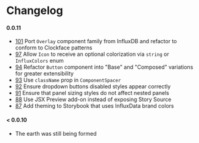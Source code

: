 # Changelog

#### 0.0.11

- [101](https://github.com/influxdata/clockface/pull/101) Port `Overlay` component family from InfluxDB and refactor to conform to Clockface patterns
- [97](https://github.com/influxdata/clockface/pull/97) Allow `Icon` to receive an optional colorization via `string` or `InfluxColors` enum
- [94](https://github.com/influxdata/clockface/pull/94) Refactor `Button` component into "Base" and "Composed" variations for greater extensibility
- [93](https://github.com/influxdata/clockface/pull/93) Use `className` prop in `ComponentSpacer`
- [92](https://github.com/influxdata/clockface/pull/92) Ensure dropdown buttons disabled styles appear correctly
- [91](https://github.com/influxdata/clockface/pull/91) Ensure that panel sizing styles do not affect nested panels
- [88](https://github.com/influxdata/clockface/pull/88) Use JSX Preview add-on instead of exposing Story Source
- [87](https://github.com/influxdata/clockface/pull/87) Add theming to Storybook that uses InfluxData brand colors

#### < 0.0.10

- The earth was still being formed
